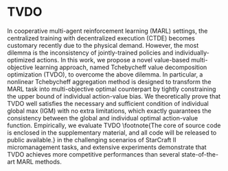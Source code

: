 # TVDO

In cooperative multi-agent reinforcement learning (MARL) settings, the centralized training with decentralized execution (CTDE) becomes customary recently due to the physical demand. However, the most dilemma is the inconsistency of jointly-trained policies and individually-optimized actions. In this work, we propose a novel value-based multi-objective learning approach, named Tchebycheff value decomposition optimization (TVDO), to overcome the above dilemma. In particular, a nonlinear Tchebycheff aggregation method is designed to transform the MARL task into multi-objective optimal counterpart by tightly constraining the upper bound of individual action-value bias. We theoretically prove that TVDO well satisfies the necessary and sufficient condition of individual global max (IGM) with no extra limitations, which exactly guarantees the consistency between the global and individual optimal action-value function. Empirically, we evaluate TVDO \footnote{The core of source code is enclosed in the supplementary material, and all code will be released to public available.} in the challenging scenarios of StarCraft II micromanagement tasks, and extensive experiments demonstrate that TVDO achieves more competitive performances than several state-of-the-art MARL methods.
